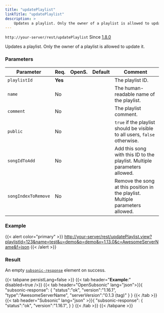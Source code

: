 ```yaml
---
title: "updatePlaylist"
linkTitle: "updatePlaylist"
description: >
    Updates a playlist. Only the owner of a playlist is allowed to update it.
---
```


`http://your-server/rest/updatePlaylist` Since [1.8.0](../../subsonic-versions)

Updates a playlist. Only the owner of a playlist is allowed to update it.

### Parameters

| Parameter | Req. | OpenS. | Default | Comment |
| --- | --- | --- | --- | --- |
| `playlistId` | **Yes** |  |    | The playlist ID. |
| `name` | No  |  |    | The human-readable name of the playlist. |
| `comment` | No  | |     | The playlist comment. |
| `public` | No  |  |    | `true` if the playlist should be visible to all users, `false` otherwise. |
| `songIdToAdd` | No  |  |    | Add this song with this ID to the playlist. Multiple parameters allowed. |
| `songIndexToRemove` | No  | |     | Remove the song at this position in the playlist. Multiple parameters allowed. |

### Example

{{< alert color="primary" >}} <http://your-server/rest/updatePlaylist.view?playlistId=123&name=test&u=demo&p=demo&v=1.13.0&c=AwesomeServerName&f=json> {{< /alert >}}

### Result

An empty [`subsonic-response`](../../responses/subsonic-response) element on success.

{{< tabpane persistLang=false >}}
{{< tab header="**Example**:" disabled=true />}}
{{< tab header="OpenSubsonic" lang="json">}}{
  "subsonic-response": {
    "status":"ok",
    "version":"1.16.1",
    "type":"AwesomeServerName",
    "serverVersion":"0.1.3 (tag)"
  }
}
{{< /tab >}}
{{< tab header="Subsonic" lang="json" >}}{
  "subsonic-response": {
    "status":"ok",
    "version":"1.16.1",
  }
}
{{< /tab >}}
{{< /tabpane >}}
